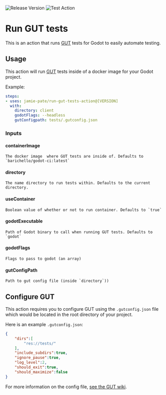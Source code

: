 ![Release Version](https://img.shields.io/github/v/release/manleydev/run-gut-tests-action) ![Test Action](https://github.com/manleydev/run-gut-tests-action/workflows/Test%20Action/badge.svg)

# Run GUT tests
This is an action that runs [GUT](https://github.com/bitwes/Gut) tests for Godot to easily automate testing.

## Usage

This action will run [GUT](https://github.com/bitwes/Gut) tests inside of a docker image for your Godot project.

Example:

```yaml
steps:
- uses: jamie-pate/run-gut-tests-action@[VERSION]
  with:
    directory: client
    godotFlags: --headless
    gutConfigpath: tests/.gutconfig.json
```

### Inputs

#### containerImage

    The docker image  where GUT tests are inside of. Defaults to `barichello/godot-ci:latest`

#### directory

    The name directory to run tests within. Defaults to the current directory.

#### useContainer

    Boolean value of whether or not to run container. Defaults to `true`

#### godotExecutable

    Path of Godot binary to call when running GUT tests. Defaults to `godot`

#### godotFlags

    Flags to pass to godot (an array)

#### gutConfigPath

    Path to gut config file (inside `directory`))



## Configure GUT

This action requires you to configure GUT using the `.gutconfig.json` file which would be located in the root directory of your project.

Here is an example `.gutconfig.json`:

```json
{
    "dirs":[
        "res://tests/"
    ],
    "include_subdirs":true,
    "ignore_pause":true,
    "log_level":2,
    "should_exit":true,
    "should_maximize":false
}
```

For more information on the config file, [see the GUT wiki](https://github.com/bitwes/Gut/wiki/Command-Line#config-file).
